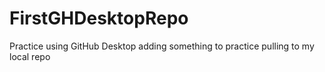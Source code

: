# FirstGHDesktopRepo
 Practice using GitHub Desktop
adding something to practice pulling to my local repo
